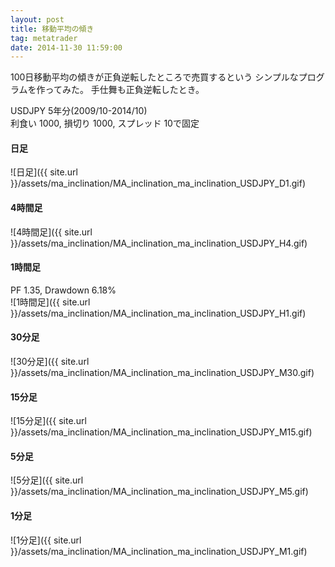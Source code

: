 ```yaml
---
layout: post
title: 移動平均の傾き
tag: metatrader
date: 2014-11-30 11:59:00
---
```


100日移動平均の傾きが正負逆転したところで売買するという
シンプルなプログラムを作ってみた。
手仕舞も正負逆転したとき。

USDJPY 5年分(2009/10-2014/10)  
利食い 1000, 損切り 1000, スプレッド 10で固定  

#### 日足
![日足]({{ site.url }}/assets/ma_inclination/MA_inclination_ma_inclination_USDJPY_D1.gif)  
  
#### 4時間足
![4時間足]({{ site.url }}/assets/ma_inclination/MA_inclination_ma_inclination_USDJPY_H4.gif)  

#### 1時間足
PF 1.35, Drawdown 6.18%  
![1時間足]({{ site.url }}/assets/ma_inclination/MA_inclination_ma_inclination_USDJPY_H1.gif)  

#### 30分足
![30分足]({{ site.url }}/assets/ma_inclination/MA_inclination_ma_inclination_USDJPY_M30.gif)  

#### 15分足
![15分足]({{ site.url }}/assets/ma_inclination/MA_inclination_ma_inclination_USDJPY_M15.gif)  

#### 5分足
![5分足]({{ site.url }}/assets/ma_inclination/MA_inclination_ma_inclination_USDJPY_M5.gif)  

#### 1分足
![1分足]({{ site.url }}/assets/ma_inclination/MA_inclination_ma_inclination_USDJPY_M1.gif)  
